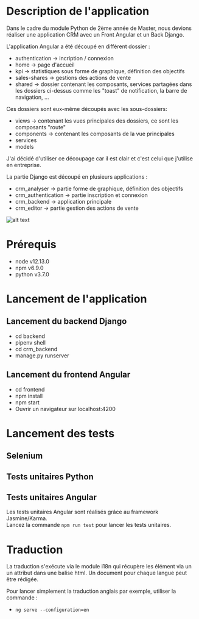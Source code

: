 # Description de l'application 
Dans le cadre du module Python de 2ème année de Master, nous devions réaliser une application CRM avec un Front Angular et un Back Django.

L'application Angular a été découpé en différent dossier :
* authentication -> incription / connexion  
* home -> page d'accueil
* kpi -> statistiques sous forme de graphique, définition des objectifs
* sales-shares -> gestions des actions de vente
* shared -> dossier contenant les composants, services partagées dans les dossiers ci-dessus comme les "toast" de notification, la barre de navigation, ...

Ces dossiers sont eux-même découpés avec les sous-dossiers: 
* views -> contenant les vues principales des dossiers, ce sont les composants "route"
* components -> contenant les composants de la vue principales
* services
* models

J'ai décidé d'utiliser ce découpage car il est clair et c'est celui que j'utilise en entreprise.

La partie Django est découpé en plusieurs applications : 
* crm_analyser -> partie forme de graphique, définition des objectifs
* crm_authentication -> partie inscription et connexion
* crm_backend -> application principale
* crm_editor -> partie gestion des actions de vente


![alt text](https://gitlab.com/steevendemay/crm/blob/master/architecture_technique.png)


# Prérequis
* node v12.13.0
* npm v6.9.0
* python v3.7.0

# Lancement de l'application 

## Lancement du backend Django
* cd backend 
* pipenv shell
* cd crm_backend
* manage.py runserver

## Lancement du frontend Angular
* cd frontend
* npm install
* npm start
* Ouvrir un navigateur sur localhost:4200


# Lancement des tests 

## Selenium 


## Tests unitaires Python


## Tests unitaires Angular
Les tests unitaires Angular sont réalisés grâce au framework Jasmine/Karma.<br> 
Lancez la commande `npm run test` pour lancer les tests unitaires.

# Traduction
La traduction s'exécute via le module i18n qui récupère les élément via un un attribut dans une balise html.
Un document pour chaque langue peut être rédigée.

Pour lancer simplement la traduction anglais par exemple, utiliser la commande :
* `ng serve --configuration=en`

